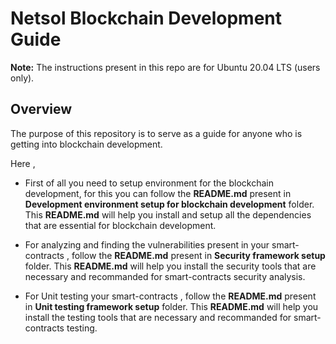 # Netsol Blockchain Development Guide

**Note:** The instructions present in this repo  are for Ubuntu 20.04 LTS (users only).

## Overview

The purpose of this repository is to serve as a guide for anyone who is getting into blockchain development.

Here ,

- First of all you need to setup environment for the blockchain development, for this you can follow the **README.md**
present in **Development environment setup for blockchain development** folder. This **README.md** will help you install and setup all the dependencies that are essential for blockchain development.

- For analyzing and finding the vulnerabilities present in your smart-contracts ,  follow the **README.md**  present in **Security framework setup** folder. This **README.md** will help you install the security tools that are necessary and recommanded for smart-contracts security analysis.

- For Unit testing your smart-contracts , follow the **README.md**  present in **Unit testing framework setup** folder. This **README.md** will help you install the testing tools that are necessary and recommanded for smart-contracts testing.

